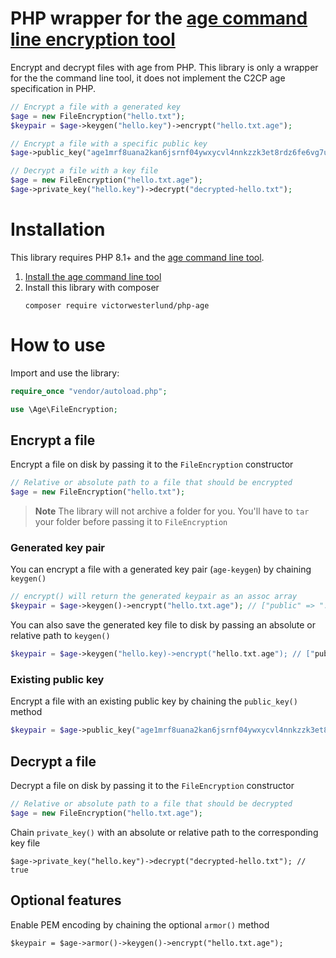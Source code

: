 # PHP wrapper for the [age command line encryption tool](https://github.com/FiloSottile/age)
Encrypt and decrypt files with age from PHP. This library is only a wrapper for the the command line tool, it does not implement the C2CP age specification in PHP.

```php
// Encrypt a file with a generated key
$age = new FileEncryption("hello.txt");
$keypair = $age->keygen("hello.key")->encrypt("hello.txt.age");

// Encrypt a file with a specific public key
$age->public_key("age1mrf8uana2kan6jsrnf04ywxycvl4nnkzzk3et8rdz6fe6vg7upssclnak7")->encrypt("hello.txt.age");
```
```php
// Decrypt a file with a key file
$age = new FileEncryption("hello.txt.age");
$age->private_key("hello.key")->decrypt("decrypted-hello.txt");
```

# Installation
This library requires PHP 8.1+ and the [age command line tool](https://github.com/FiloSottile/age).

1. [Install the age command line tool](https://github.com/FiloSottile/age#installation)
2. Install this library with composer
   ```
   composer require victorwesterlund/php-age
   ```

# How to use
Import and use the library:
```php
require_once "vendor/autoload.php";

use \Age\FileEncryption;
```

## Encrypt a file
Encrypt a file on disk by passing it to the `FileEncryption` constructor
```php
// Relative or absolute path to a file that should be encrypted
$age = new FileEncryption("hello.txt");
```

> **Note**
> The library will not archive a folder for you. You'll have to `tar` your folder before passing it to `FileEncryption`

### Generated key pair
You can encrypt a file with a generated key pair (`age-keygen`) by chaining `keygen()`
```php
// encrypt() will return the generated keypair as an assoc array
$keypair = $age->keygen()->encrypt("hello.txt.age"); // ["public" => "...", "private" => "..."]
```

You can also save the generated key file to disk by passing an absolute or relative path to `keygen()`
```php
$keypair = $age->keygen("hello.key)->encrypt("hello.txt.age"); // ["public" => "...", "private" => "..."]
```

### Existing public key
Encrypt a file with an existing public key by chaining the `public_key()` method
```php
$keypair = $age->public_key("age1mrf8uana2kan6jsrnf04ywxycvl4nnkzzk3et8rdz6fe6vg7upssclnak7")->encrypt("hello.txt.age"); // ["public" => "age1mrf8uana2kan6jsrnf04ywxycvl4nnkzzk3et8rdz6fe6vg7upssclnak7", "private" => null]
```

## Decrypt a file
Decrypt a file on disk by passing it to the `FileEncryption` constructor
```php
// Relative or absolute path to a file that should be decrypted
$age = new FileEncryption("hello.txt.age");
```
Chain `private_key()` with an absolute or relative path to the corresponding key file
```
$age->private_key("hello.key")->decrypt("decrypted-hello.txt"); // true
```

## Optional features

Enable PEM encoding by chaining the optional `armor()` method
```
$keypair = $age->armor()->keygen()->encrypt("hello.txt.age");
```
